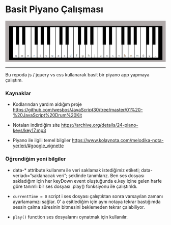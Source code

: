 # Basit Piyano Çalışması 

<img src="image.png" alt="" >

---
Bu repoda js / jquery vs css kullanarak basit bir piyano app yapmaya çalıştım.


### Kaynaklar

- Kodlarından yardım aldığım proje
https://github.com/wesbos/JavaScript30/tree/master/01%20-%20JavaScript%20Drum%20Kit

- Notaları indirdiğim site
https://archive.org/details/24-piano-keys/key17.mp3

- Piyano ile ilgili temel bilgiler
https://www.kolaynota.com/melodika-nota-yerleri/#google_vignette

### Öğrendiğim yeni bilgiler

- data-* attribute kullanımı ile veri saklamak istediğimiz etiketi; data-veriadı=”saklanacak veri”; şeklinde tanımlarız. Ben ses dosyası sakladığım için her keyDown event oluştuğunda e.key içine gelen harfe göre tanımlı bir ses dosyası .play() fonksiyonu ile çalıştırıldı.

 - ```currentTime = 0``` script i ses dosyası çalıştıktan sonra varsayılan zamanı ayarlamamızı sağlar. 0' a eşitlediğim için aynı notaya tekrar bastığımda sessin çalma süresinin bitmesini beklemeden tekrar çalabiliyor. 
 
 - ```play()``` function ses dosyalarını oynatmak için kullanılır.